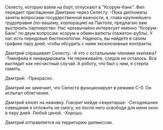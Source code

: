 Селесту, которую взяли на борт, отпускают в "Ксорум-банк". Фил передает приглашение Дмитрию через Селесту:
-Пока дипломаты заняты вопросами государственной важности, я, глава крупнейшего трудоправия (по-вашему, корпорации) на Пактоле, предлагаю вам выстроить партнерство. Нас чрезвычайно интересует именно "Ксорум-Банк" по двум вопросам: ксорум и обмен валюты (пажетон-рубль). У нас есть передовые биотехнологии. Надеюсь, вы найдете в своем графике пару дней, чтобы обсудить с нами эксклюзивные контракты.

Дмитрий спрашивает Селесту:
-А что с остальными членами экипажа?
-Тимофейа я ликвидировала. Не переживайте, следов не осталось. Все выглядит как несчастный случай. А роботу, что был с ним, я стерла память.

Дмитрий:
-Прекрасно.

Дмитрий не замечает, что Селеста функционирует в режиме С-0. Он испытал облегчение.

Дмитрий клюет на наживку.
Говорит мейде-секретарше:
-Сегодняшнее совещания я отложить не смогу, но после него освободи для меня окно в пару дней. Любой ценой.
-Хорошо.

Дмитрий отправляется на территорию дипмиссии.